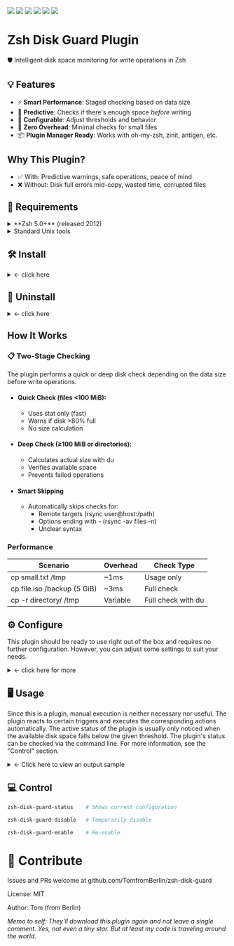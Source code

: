 <p align="left">
  <img src="https://img.shields.io/badge/Zsh%20Plugin-zsh--disk--guard-blue?style=plastic">
  <img src="https://img.shields.io/badge/zsh-%E2%89%A55.0-blue?style=plastic">
  <img src="https://img.shields.io/badge/platform-Linux%20%7C%20macOS%20%7C%20BSD-lightgrey?style=plastic">
  <img src="https://img.shields.io/badge/license-MIT-green?style=plastic">
  <img src="https://img.shields.io/github/stars/TomfromBerlin/zsh-disk-guard?style=plastic">
  <img src="https://img.shields.io/github/downloads/TomfromBerlin/zsh-disk-guard/total?style=plastic&labelColor=grey&color=blue">
</p>

<!--
![GitHub Downloads (all assets, all releases)](https://img.shields.io/github/downloads/TomfromBerlin/zsh-disk-guard/total?style=plastic&labelColor=grey&color=blue)
-->

# Zsh Disk Guard Plugin

🛡️ Intelligent disk space monitoring for write operations in Zsh

## 💡 Features

- ⚡ **Smart Performance**: Staged checking based on data size
- 🎯 **Predictive**: Checks if there's enough space *before* writing
- 🔧 **Configurable**: Adjust thresholds and behavior
- 🚀 **Zero Overhead**: Minimal checks for small files
- 📦 **Plugin Manager Ready**: Works with oh-my-zsh, zinit, antigen, etc.

## Why This Plugin?

- ✅ With: Predictive warnings, safe operations, peace of mind
- ❌ Without: Disk full errors mid-copy, wasted time, corrupted files


## 📝 Requirements

<details><summary>**Zsh 5.0+** (released 2012)</summary>
The version is checked when the plugin is loaded. If the version is too low, the plugin will not load. To manually check, run the following command at the command line:
   
  ```zsh
  echo $ZSH_VERSION
  ```
  
Upgrade: See [zsh.org](https://www.zsh.org/)
 </details>
 
<details><summary>Standard Unix tools</summary>

- df: Displays the free disk space. Only mounted partitions are displayed.
- stat: Used here to display the file system status instead of the file status
- du: Displays the used disk space.

</details>

## 🛠️ Install
<details><summary> ← click here</summary>

Add to your `.zshrc`:

### ZSH Unplugged (my recommendation)

```zsh
# (Do not use the following 15 lines along with other plugin managers!)
# ZSH UNPLUGGED start
# <------------------>
# where do you want to store your plugins?
ZPLUGINDIR=$HOME/.config/zsh/plugins
# <------------------>
# get zsh_unplugged and store it with your other plugins and source it
if [[ ! -d $ZPLUGINDIR/zsh_unplugged ]]; then
  git clone --quiet https://github.com/mattmc3/zsh_unplugged $ZPLUGINDIR/zsh_unplugged
fi
source $ZPLUGINDIR/zsh_unplugged/zsh_unplugged.zsh
# <------------------>
# extend fpath and load zsh-defer
fpath+=($ZPLUGINDIR/zsh-defer)
autoload -Uz zsh-defer
# <------------------>
# make list of the Zsh plugins you use
repos=(
  # ... your other plugins ...
  TomfromBerlin/zsh-disk-guard
)
```

other plugin manager and frameworks:

### Antigen

add to your .zshrc:

```zsh
antigen bundle TomfromBerlin/zsh-disk-guard
```

### Oh-My-Zsh

Enter the following command on the command line and confirm with Return

```zsh
git clone https://github.com/TomfromBerlin/zsh-disk-guard ${ZSH_CUSTOM:-~/.oh-my-zsh/custom}/plugins/zsh-disk-guard
```

then add to your .zshrc:

```zsh
plugins=(... zsh-disk-guard)
```

### Zinit

add to your .zshrc:

```zsh
zinit light TomfromBerlin/zsh-disk-guard
```

You can load the plugin with any other plugin manager.

⚠️ **Regardless which pluginmanager you use, the plugin may interfere with other plugins that monitor disk operations or use the wrapped commands (*cp*, *mv*, *rsync*). ⚠️**

### manual call via the command line

```zsh
git clone https://github.com/TomfromBerlin/zsh-disk-guard ~/.config/zsh/plugins/zsh-disk-guard
source ~/.config/zsh/plugins/zsh-disk-guard/zsh-disk-guard.plugin.zsh
```

</details>

## 🧹 Uninstall

<details><summary> ← click here</summary>

Simply remove from your plugin list and restart Zsh.

### Temporary Disable

```zsh

zsh-disk-guard-disable

```

### To completely remove:

```zsh

zsh_disk_guard_plugin_unload
rm -rf ~/.config/zsh/plugins/zsh-disk-guard

```

</details>

## How It Works

### 📋 Two-Stage Checking

The plugin performs a quick or deep disk check depending on the data size before write operations.

- #### Quick Check (files <100 MiB):

  - Uses stat only (fast)
  - Warns if disk >80% full
  - No size calculation

- #### Deep Check (≥100 MiB or directories):

  - Calculates actual size with du
  - Verifies available space
  - Prevents failed operations

- #### Smart Skipping
  
  - Automatically skips checks for:
    - Remote targets (rsync user@host:/path)
    - Options ending with - (rsync -av files -n)
    - Unclear syntax

### Performance

|Scenario|Overhead|Check Type|
|-|-|-|
| cp small.txt /tmp | ~1ms | Usage only |
| cp file.iso /backup (5 GiB) | ~3ms | Full check |
| cp -r directory/ /tmp| Variable | Full check with du |

## ⚙️ Configure

This plugin should be ready to use right out of the box and requires no further configuration. However, you can adjust some settings to suit your needs.

<details><summary> ← click here for more</summary>

```zsh

Set these before loading the plugin:

# set disk usage warning threshold to 90% (default: 80%)
export ZSH_DISK_GUARD_THRESHOLD=90

# set deep check threshold to 500 MiB (default: 100 MiB)
export ZSH_DISK_GUARD_DEEP_THRESHOLD=$((500 * 1024 * 1024))

# Enable debug output (default: 0)
export ZSH_DISK_GUARD_DEBUG=1

# disable plugin (default: 1)
export ZSH_DISK_GUARD_ENABLED=0

# commands to wrap (default: "cp mv rsync")
# If you want to change the default (mot recommended), further adjustments are necessary
export ZSH_DISK_GUARD_COMMANDS="cp mv rsync"

```
</details>

## 🖥️ Usage

Since this is a plugin, manual execution is neither necessary nor useful. The plugin reacts to certain triggers and executes the corresponding actions automatically. The active status of the plugin is usually only noticed when the available disk space falls below the given threshold. The plugin's status can be checked via the command line. For more information, see the "Control" section.

<details><summary> ← Click here to view an output sample</summary>

```zsh

# Automatically checked
cp large-file.iso /backup/
# ⚠️  Warning: Partition /backup is 85% full!
# Continue anyway? [y/N]

# Prevents write if not enough space
mv bigdata/ /mnt/small-disk/
# ❌ ERROR: Not enough disk space on /mnt/small-disk!
#    Required: 5 GiB
#    Available: 3 GiB
#    Missing: 2048 MiB

# Smart: skips remote targets
rsync -av files/ user@remote:/backup/  # No local check

```
</details>

## 💻 Control

```zsh
zsh-disk-guard-status    # Shows current configuration
```

```zsh
zsh-disk-guard-disable   # Temporarily disable
```

```zsh
zsh-disk-guard-enable    # Re-enable
```


# 💬 Contribute
Issues and PRs welcome at github.com/TomfromBerlin/zsh-disk-guard

License: MIT

Author: Tom (from Berlin)

_Memo to self: They'll download this plugin again and not leave a single comment. Yes, not even a tiny star. But at least my code is traveling around the world._
